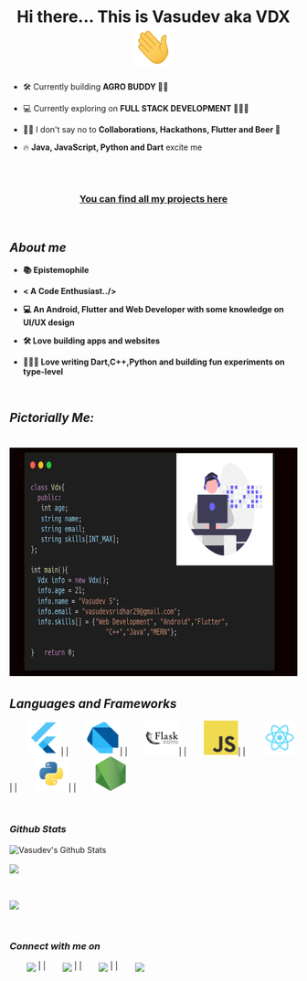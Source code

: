 <h1 align="center" >Hi there... This is Vasudev aka VDX <img src="./assets/Hi.gif" width="70" height="70"/>  </h1>



- 🛠 Currently building **AGRO BUDDY 🌱🤖**

- 💻 Currently exploring on **FULL STACK DEVELOPMENT 🧑🏻‍💻**

- 🤙🏻 I don't say no to **Collaborations, Hackathons, Flutter and Beer 🍺**

- 🔥 **Java, JavaScript, Python and Dart** excite me

<br/>
<br/>

<h3 align="center"><a href="https://github.com/Vasudev-2308?tab=repositories">You can find all my projects here</a></h3> 

<br/>

## ***About me***

- **📚 Epistemophile**

- **< A Code Enthusiast../>**

- **💻  An Android, Flutter and Web Developer with some knowledge on UI/UX design**

- **🛠  Love building apps and websites**

- **🧑🏻‍💻  Love writing Dart,C++,Python and building fun experiments on type-level**


<br/>

## ***Pictorially Me:*** 

<h1 align="center"><img src="./assets/vdx.png" height="400" /></h1>

## ***Languages and Frameworks***
<code><img height="60" style="padding-left: 30px;" src="https://raw.githubusercontent.com/github/explore/80688e429a7d4ef2fca1e82350fe8e3517d3494d/topics/flutter/flutter.png"></code>| 
|<code><img height="60" style="padding-left: 30px;" src="https://raw.githubusercontent.com/github/explore/80688e429a7d4ef2fca1e82350fe8e3517d3494d/topics/dart/dart.png"></code>| 
|<code><img height="60" style="padding-left: 30px;" src="https://raw.githubusercontent.com/github/explore/80688e429a7d4ef2fca1e82350fe8e3517d3494d/topics/flask/flask.png"></code>| 
|<code><img height="60" style="padding-left: 30px;" src="https://raw.githubusercontent.com/github/explore/80688e429a7d4ef2fca1e82350fe8e3517d3494d/topics/javascript/javascript.png"></code>|
|<code><img height="60" style="padding-left: 30px;" src="https://raw.githubusercontent.com/github/explore/80688e429a7d4ef2fca1e82350fe8e3517d3494d/topics/react/react.png"></code>|
|<code><img height="60" style="padding-left: 30px;" src="https://raw.githubusercontent.com/github/explore/80688e429a7d4ef2fca1e82350fe8e3517d3494d/topics/python/python.png"></code>|
|<code><img height="60" style="padding-left: 30px;" src="https://raw.githubusercontent.com/github/explore/80688e429a7d4ef2fca1e82350fe8e3517d3494d/topics/nodejs/nodejs.png"></code> 


<br/>

### ***Github Stats***

<a><img align="center" src="https://github-readme-stats.vercel.app/api?username=Vasudev-2308&show_icons=true&include_all_commits=true&theme=buefy&hide_border=true" alt="Vasudev's Github Stats" /></a>

<a><img align="center" src="https://github-readme-stats.vercel.app/api/top-langs/?username=Vasudev-2308&layout=compact&theme=buefy&hide_border=true" /></a> 

<br/>

<a><img align="center" src="https://github-readme-streak-stats.herokuapp.com/?user=Vasudev-2308&"/></a>


<br/>

### ***Connect with me on***


<code>[<img align="center" width = "60px" src="https://img.icons8.com/external-kiranshastry-gradient-kiranshastry/64/000000/external-website-advertising-kiranshastry-gradient-kiranshastry.png" style="padding-left: 30px;"/>][website]</code> |
|<code>[<img align="center" width = "60px" src="https://img.icons8.com/color/64/000000/github-2.png" style="padding-left: 30px;"/>][github]</code> |
|<code>[<img align="center" width = "60px" src="https://img.icons8.com/color/48/000000/linkedin.png" style="padding-left: 30px;"/>][linkedin]</code> |
|<code>[<img align="center" width = "60px" src="https://img.icons8.com/color/48/000000/instagram-new--v2.png" style="padding-left: 30px;"/>][instagram]</code> 

[website]: https://vasudevsridhar.netlify.app
[github]: https://github.com/Vasudev-2308
[instagram]: https://www.instagram.com/___just__vdx.__/
[linkedin]: https://www.linkedin.com/in/vasudeva-s-4714341a2/


